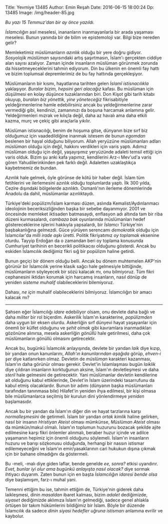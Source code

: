Title: Yevmiye 13485
Author: Emin Reşah
Date: 2016-06-15 18:00:24
Dp: 13485
Image: /img/header-85.jpg

*Bu yazı 15 Temmuz'dan bir ay önce yazıldı.* 

*İslamcılığın* asıl meselesi, inananların inanmayanlarla bir arada yaşaması
meselesi. Bunun yanında bir de bilim ve epistemoloji var. Bilgi bize nereden
gelir?

Memleketimiz müslümanların *azınlık* olduğu bir yere doğru gidiyor.  *Sosyolojik
müslüman* sayısındaki artış şaşırtmasın, İslam'ı gerçekten ciddiye alan sayısı
azalıyor. Zaman içinde insanların müslüman görünmek zorunda da
hissetmeyeceklerini tahmin ediyorum. Din bu ülkenin en önemli fay hattı ve bizim
toplumsal depremlerimiz de bu fay hattında gerçekleşiyor. 

Müslümanların bir kısmı, hayatlarına tarihten gelen *İslamî istisnacılıkla*
yaklaşıyor. *Buralar bizim, hepsini geri alacağız* kafası. Bu müslüman için
düşülmesi en kolay düşünce tuzaklarından biri. Don Kişot gibi tarih kitabı
okuyup, *buraları biz yönettik, yine yöneteceğiz* fikrisabitiyle
yeldeğirmenlerine hamle edebilirsiniz ancak bu yeldeğirmenlerine zarar vermediği
gibi, kendinizi, zamanınızı da boşuna harcamak anlamına gelir.  Yeldeğirmenleri
mızrak ve kılıçla değil, daha az havalı ama daha etkili kazma, murç ve çekiç
gibi araçlarla yıkılır.

Müslüman istisnacılığı, benim de hoşuma gitse, dünyanın bize sırf biz olduğumuz
için vaadedildiğine inanmak istesem de bunun *egomdan* beslenen bir hayal
olduğunu biliyorum. Allah yeryüzüne müslümanları adları *müslüman* olduğu için
değil, hakkını verdikleri için varis yaptı. Adımız müslüman olduğu için değil,
yaşayışımız yeryüzünde adaleti temsil ettiği için varis olduk. Bizim şu anki
kafa yapımız, kendilerini Arz-ı Mev'ud'a varis gören Yahudilerinkinden pek
farklı değil. Adaletten uzaklaştıkça kaybetmemiz de bundan. 

*Azınlık* hale gelmek, öyle görünse de kötü bir haber değil. İslam tüm
fetihlerini ve ilerlemesini azınlık olduğu toplumlarda yaptı. İlk 300 yılda,
Cezire dışındaki bölgelerde azınlıktı. Osmanlı'nın ilerleme dönemlerinde Anadolu
da dahil, müslümanlar azınlıktaydı.

Türkiye'deki popülizm/İslam karması düzen, aslında Kemalist/Aydınlanmacı
ideolojinin beceriksizliğinden başka bir sebebe dayanmıyor. 2001 ve öncesinde
memleket iktisaden batmasaydı, enflasyon adı altında tam bir riba düzeni
kurmasalardı, *cambaza bak* oyunlarında müslümanları hedef göstereceklerine
işlerini hakkıyla yapsalardı, bir *İslamcı* Türkiye'nin başbakanlığına
gelmezdi. Güce yürüyen serencamı *demokratik* olduğu için İslamcılar'da *milli
irade aşkı* üretti. Politik fikriyatımız *oy toplamak* eksenine oturdu. Tayyip
Erdoğan da o zamandan beri oy toplama konusunda Cumhuriyet tarihinin en
becerikli politikacısı olduğunu gösterdi. Ancak bu eskiden İslamcılık dediğimiz
fikri sığ bir popülizm haline getirdi.

Bunun geçici bir dönem olduğu belli. Ancak bu dönem muhtemelen AKP'nin
görünür bir İslamcılık yerine klasik sağcı hale gelmesiyle bittiğinde,
müslümanların söyleyecek bir sözü kalacak mı, onu bilmiyoruz. Tüm fikri
cephanesini iktidarı korumak için harcamış insanların, nasıl dönüp de
yeniden *sisteme muhalif* olabileceklerini bilemiyoruz.

Dahası, *ne için* muhalif olabileceklerini bilmiyoruz. İslamcılığın bir amacı
kalacak mı?

------

Şahsen eğer İslamcılığı *idare* edebiliyor olsam, onu devlete daha bağlı ve daha
*militer* bir rol biçerdim. Askerilik İslam'ın karakterine, *popülizmden* daha
uygun bir eksen olurdu. Askerliğin sırf dünyevi hayat yaşayanlar için önemli bir
külfet olduğunu ve *şehit olmak* gibi kavramlara inanmadıkları gözönüne
alınırsa, mesela askerliğin *gönüllü* hale getirilmesi, daha çok müslümanların
gönüllü olmasını getirecektir. 

Ancak bu, bugünkü İslamcılık anlayışında, devlete bir yandan *laik* diye kızıp,
bir yandan onun kanunlarını, *Allah'ın kanunlarından aşağıda* görüp, *ehven-i
şer* diye katlanırken olmaz. Devletin de *müslüman* karakteri kazanması,
İslam'ın daha görünür olması gerekir. Devlet'in İslamlaşması bugün *laiklik*
diye çıldıran insanların korktuğunun aksine, İslam'ın devletleşmesi ve daha
*steril* hale gelmesini de getirecektir. Yani müslümanlar devletin kendilerine
ait olduğunu kabul ettiklerinde, Devlet'in İslam üzerindeki tasarrufunu da kabul
etmiş olacaklardır. Bunun bir adımı (dünyanın başka müslümanları tarafından
tanınmasa bile) Hilafet'in yeniden ihya edilmesi, bir kişi olmasa bile
müslümanlarca seçilmiş bir kurulun dini yönlendirmeye *yeniden*
başlamasıdır. 

Ancak bu bir yandan da İslam'ın diğer din ve hayat tarzlarına karşı
*normalleşmesini* de getirmeli. İslam bir yandan *ortak kimlik* haline gelirken,
nasıl bir insanın *Hristiyan Ateist* olması mümkünse, *Müslüman Ateist* olması
da mümkün/makul olmalı. İslam'ın toplumun huzurunu bozacak şekilde ajite
edilmesine karşı fikri önlemler alınmalı, beraber huzur içinde ve adilce
yaşamanın hepimiz için önemli olduğunu söylemeli. İslam'ın insanların huzuru ve
barışı sözkonusu olduğunda, herhangi bir nassın istismar edilemeyeceğini ve
İslam'ın emir/yasaklarının cari hukukun dışına çıkmak için bir bahane olmadığını
da göstermeli. 

Bu -meli, -malı diye giden laflar, bende genelde *ee, sonra?* etkisi
uyandırır. *Evet, bunlar iyi olur ama bugünkü anlayışta nasıl olacak?* diye
sormak ihtiyacı duyarım. Zaten bunun için en başta *İslamcılığın idaresi bende
olsa* diye başlamışım, farz-ı muhal yani. 

Temenni ettiğim bu ise, tahmin ettiğim de, Türkiye'nin giderek daha laikleşmesi,
dinin *masaldan* ibaret kalması, bizim *adalet* dediğimizde, *siyaset*
dediğimizde aklımıza İslam'ın gelmediği, sadece genel ahlakla örtüşen bir takım
hükümlerini bildiğimiz bir İslam. Böyle bir düzende İslamcılık da sadece *dinin
siyasi hedefler uğruna istismarı* anlamına evrilir ve kaybolur. 
